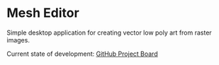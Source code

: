# Mesh Editor
Simple desktop application for creating vector low poly art from raster images.

Current state of development: [GitHub Project Board](https://github.com/stasgora/mesh-editor/projects/1)
